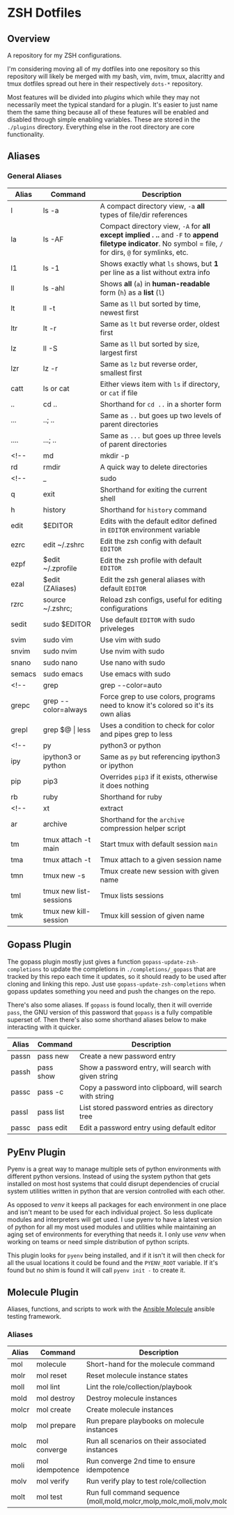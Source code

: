 # ZSH Dotfiles

## Overview

A repository for my ZSH configurations.

I'm considering moving all of my dotfiles into one repository so this repository will likely be merged with my bash, vim, nvim, tmux, alacritty and tmux dotfiles spread out here in their respectively `dots-*` repository.

Most features will be divided into *plugins* which while they may not necessarily meet the typical standard for a plugin. It's easier to just name them the same thing because all of these features will be enabled and disabled through simple enabling variables. These are stored in the `./plugins` directory. Everything else in the root directory are core functionality.

## Aliases

### General Aliases

| Alias | Command | Description                                                         |
| ----- | ------- | -----------                                                         |
| l     | ls -a   | A compact directory view, `-a` **all** types of file/dir references |
| la    | ls -AF  | Compact directory view, `-A` for **all except implied . ..** and `-F` to **append filetype indicator**. No symbol = file, `/` for dirs, `@` for symlinks, etc. |
| l1    | ls -1   | Shows exactly what `ls` shows, but **1** per line as a list without extra info |
| ll    | ls -ahl | Shows **all** (`a`) in **human-readable** form (`h`) as a **list** (`l`) |
| lt    | ll -t   | Same as `ll` but sorted by time, newest first                       |
| ltr   | lt -r   | Same as `lt` but reverse order, oldest first                        |
| lz    | ll -S   | Same as `ll` but sorted by si`z`e, largest first                    |
| lzr   | lz -r   | Same as `lz` but reverse order, smallest first                      |
| catt  | ls or cat | Either views item with `ls` if directory, or `cat` if file        |
| ..    | cd ..   | Shorthand for `cd ..` in a shorter form                             |
| ...   | ..; ..  | Same as `..` but goes up two levels of parent directories           |
| ....  | ...; .. | Same as `...` but goes up three levels of parent directories        |
<!-- | md | mkdir -p | A quick way to type out a tree of directories to add in one cmd |
| rd | rmdir | A quick way to delete directories | -->
<!-- | _ | sudo | A **really** short way to type `sudo` |
| q | exit | Shorthand for exiting the current shell |
| h | history | Shorthand for `history` command | -->
| edit  | $EDITOR | Edits with the default editor defined in `EDITOR` environment variable |
| ezrc  | edit ~/.zshrc | Edit the zsh config with default `EDITOR`                     |
| ezpf  | $edit ~/.zprofile | Edit the zsh profile with default `EDITOR`                |
| ezal  | $edit (ZAliases) | Edit the zsh general aliases with default `EDITOR`         |
| rzrc  | source ~/.zshrc; | Reload zsh configs, useful for editing configurations |
| sedit | sudo $EDITOR | Use default `EDITOR` with sudo priveleges |
| svim  | sudo vim | Use vim with sudo |
| snvim | sudo nvim | Use nvim with sudo |
| snano | sudo nano | Use nano with sudo |
| semacs | sudo emacs | Use emacs with sudo |
<!-- | grep | grep --color=auto | Default to automatic grep coloring, gets checked against host ability for color |
| grepc | grep --color=always | Force grep to use colors, programs need to know it's colored  so it's its own alias |
| grepl | grep $@ \| less | Uses a condition to check for color and pipes grep to less | -->
<!-- | py | python3 or python | Shorthand for python3 if it exists otherwise python |
| ipy | ipython3 or python | Same as `py` but referencing ipython3 or ipython |
| pip | pip3 | Overrides `pip3` if it exists, otherwise it does nothing |
| rb | ruby | Shorthand for ruby | -->
<!-- | xt | extract | Shorthand for the `extract` decompression helper script |
| ar | archive | Shorthand for the `archive` compression helper script | -->
| tm | tmux attach -t main | Start tmux with default session `main` |
| tma | tmux attach -t | Tmux attach to a given session name |
| tmn | tmux new -s | Tmux create new session with given name |
| tml | tmux new list-sessions | Tmux lists sessions |
| tmk | tmux new kill-session | Tmux kill session of given name |

## Gopass Plugin

The gopass plugin mostly just gives a function `gopass-update-zsh-completions` to update the completions in `./completions/_gopass` that are tracked by this repo each time it updates, so it should ready to be used after cloning and linking this repo. Just use `gopass-update-zsh-completions` when gopass updates something you need and push the changes on the repo.

There's also some aliases. If `gopass` is found locally, then it will override `pass`, the GNU version of this password that `gopass` is a fully compatible superset of. Then there's also some shorthand aliases below to make interacting with it quicker.

| Alias | Command   | Description                                              |
| ----- | --------- | -------------------------------------------------------- |
| passn | pass new  | Create a new password entry                              |
| passh | pass show | Show a password entry, will search with given string     |
| passc | pass -c   | Copy a password into clipboard, will search with string  |
| passl | pass list | List stored password entries as directory tree           |
| passc | pass edit | Edit a password entry using default editor               |


## PyEnv Plugin

Pyenv is a great way to manage multiple sets of python environments with different python versions. Instead of using the system python that gets installed on most host systems that could disrupt dependencies of crucial system utilities written in python that are version controlled with each other.

As opposed to *venv* it keeps all packages for each environment in one place and isn't meant to be used for each individual project. So less duplicate modules and interpreters will get used. I use pyenv to have a latest version of python for all my most used modules and utilities while maintaining an aging set of environments for everything that needs it. I only use *venv* when working on teams or need simple distribution of python scripts.

This plugin looks for `pyenv` being installed, and if it isn't it will then check for all the usual locations it could be found and the `PYENV_ROOT` variable. If it's found but no shim is found it will call `pyenv init -` to create it.

## Molecule Plugin

Aliases, functions, and scripts to work with the [Ansible Molecule](https://molecule.readthedocs.io/en/latest/) ansible testing framework.

### Aliases

| Alias | Command     | Description                                     |
| ----- | ---------   | ----------------------------------------------- |
| mol   | molecule    | Short-hand for the molecule command             |
| molr  | mol reset   | Reset molecule instance states                  |
| moll  | mol lint    | Lint the role/collection/playbook               |
| mold  | mol destroy | Destroy molecule instances                      |
| molcr | mol create  | Create molecule instances                       |
| molp  | mol prepare | Run prepare playbooks on molecule instances     |
| molc  | mol converge| Run all scenarios on their associated instances |
| moli|mol idempotence| Run converge 2nd time to ensure idempotence     |
| molv  | mol verify  | Run verify play to test role/collection         |
| molt  | mol test    | Run full command sequence (moll,mold,molcr,molp,molc,moli,molv,mold)|

